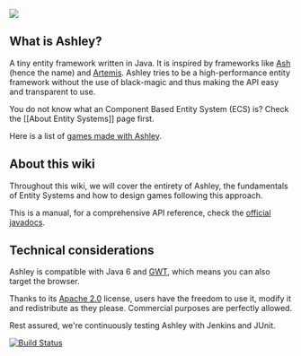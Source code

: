 ![](http://i.imgur.com/w8oAC73.png?1)

## What is Ashley?

A tiny entity framework written in Java. It is inspired by frameworks like
[Ash](http://www.ashframework.org/) (hence the name) and
[Artemis](http://gamadu.com/artemis/). Ashley tries to be a high-performance
entity framework  without the use of black-magic and thus making the API easy
and transparent to use.

You do not know what an Component Based Entity System (ECS) is? Check the [[About Entity Systems]] page first. 

Here is a list of [games made with Ashley](https://github.com/libgdx/ashley/wiki/Games-made-with-Ashley).

## About this wiki

Throughout this wiki, we will cover the entirety of Ashley, the fundamentals of Entity Systems and how to design games following this approach.

This is a manual, for a comprehensive API reference, check the [official javadocs](http://libgdx.badlogicgames.com/ashley/docs/).

## Technical considerations

Ashley is compatible with Java 6 and [GWT](http://www.gwtproject.org/), which means you can also target the browser.

Thanks to its [Apache 2.0](https://github.com/libgdx/ashley/blob/master/LICENSE) license, users have the freedom to use it, modify it and redistribute as they please. Commercial purposes are perfectly allowed.

Rest assured, we're continuously testing Ashley with Jenkins and JUnit.

[![Build Status](http://144.76.220.132:8080/job/ashley/badge/icon)](http://144.76.220.132:8080/job/ashley/)